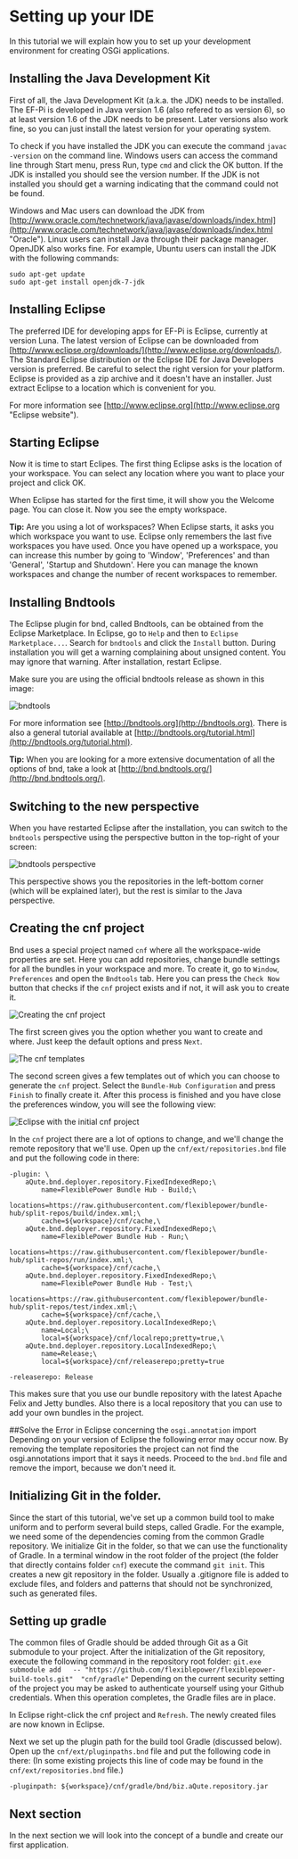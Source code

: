 # Setting up your IDE

In this tutorial we will explain how you to set up your development environment for creating OSGi applications.

## Installing the Java Development Kit
First of all, the Java Development Kit (a.k.a. the JDK) needs to be installed. The EF-Pi is developed in Java  version 1.6 (also refered to as version 6), so at least version 1.6 of the JDK needs to be present. Later versions also work fine, so you can just install the latest version for your operating system.

To check if you have installed the JDK you can execute the command `javac -version` on the command line. Windows users can access the command line through Start menu, press Run, type `cmd` and click the OK button. If the JDK is installed you should see the version number. If the JDK is not installed you should get a warning indicating that the command could not be found.

Windows and Mac users can download the JDK from [http://www.oracle.com/technetwork/java/javase/downloads/index.html](http://www.oracle.com/technetwork/java/javase/downloads/index.html "Oracle"). Linux users can install Java through their package manager. OpenJDK also works fine. For example, Ubuntu users can install the JDK with the following commands:

```
sudo apt-get update
sudo apt-get install openjdk-7-jdk
```

## Installing Eclipse
The preferred IDE for developing apps for EF-Pi is Eclipse, currently at version Luna. The latest version of Eclipse can be downloaded from [http://www.eclipse.org/downloads/](http://www.eclipse.org/downloads/). The Standard Eclipse distribution or the Eclipse IDE for Java Developers version is preferred. Be careful to select the right version for your platform. Eclipse is provided as a zip archive and it doesn't have an installer. Just extract Eclipse to a location which is convenient for you.

For more information see [http://www.eclipse.org](http://www.eclipse.org "Eclipse website").

## Starting Eclipse
Now it is time to start Eclipes. The first thing Eclipse asks is the location of your workspace. You can select any location where you want to place your project and click OK. 

When Eclipse has started for the first time, it will show you the Welcome page. You can close it. Now you see the empty workspace.

**Tip:** Are you using a lot of workspaces? When Eclipse starts, it asks you which workspace you want to use. Eclipse only remembers the last five workspaces you have used. Once you have opened up a workspace, you can increase this number by going to 'Window', 'Preferences' and than 'General', 'Startup and Shutdown'. Here you can manage the known workspaces and change the number of recent workspaces to remember.

## Installing Bndtools
The Eclipse plugin for bnd, called Bndtools, can be obtained from the Eclipse Marketplace. In Eclipse, go to `Help` and then to `Eclipse Marketplace...`. Search for `bndtools` and click the `Install` button. During installation you will get a warning complaining about unsigned content. You may ignore that warning. After installation, restart Eclipse.

Make sure you are using the official bndtools release as shown in this image:

![bndtools](eclipse-marketplace.png)

For more information see [http://bndtools.org](http://bndtools.org). There is also a general tutorial available at [http://bndtools.org/tutorial.html](http://bndtools.org/tutorial.html).

**Tip:** When you are looking for a more extensive documentation of all the options of bnd, take a look at [http://bnd.bndtools.org/](http://bnd.bndtools.org/).

## Switching to the new perspective
When you have restarted Eclipse after the installation, you can switch to the `bndtools` perspective using the perspective button in the top-right of your screen:

![bndtools perspective](eclipse-workspace-empty.png)

This perspective shows you the repositories in the left-bottom corner (which will be explained later), but the rest is similar to the Java perspective.

## Creating the cnf project
Bnd uses a special project named `cnf` where all the workspace-wide properties are set. Here you can add repositories, change bundle settings for all the bundles in your workspace and more. To create it, go to `Window`, `Preferences` and open the `Bndtools` tab. Here you can press the `Check Now` button that checks if the `cnf` project exists and if not, it will ask you to create it.

![Creating the cnf project](creating-cnf-project.png)

The first screen gives you the option whether you want to create and where. Just keep the default options and press `Next`.

![The cnf templates](creating-cnf-project-templates.png)

The second screen gives a few templates out of which you can choose to generate the `cnf` project. Select the `Bundle-Hub Configuration` and press `Finish` to finally create it. After this process is finished and you have close the preferences window, you will see the following view:

![Eclipse with the initial cnf project](eclipse-with-cnf.png)

In the `cnf` project there are a lot of options to change, and we'll change the remote repository that we'll use. Open up the `cnf/ext/repositories.bnd` file and put the following code in there:

```
-plugin: \
    aQute.bnd.deployer.repository.FixedIndexedRepo;\
        name=FlexiblePower Bundle Hub - Build;\
        locations=https://raw.githubusercontent.com/flexiblepower/bundle-hub/split-repos/build/index.xml;\
        cache=${workspace}/cnf/cache,\
    aQute.bnd.deployer.repository.FixedIndexedRepo;\
        name=FlexiblePower Bundle Hub - Run;\
        locations=https://raw.githubusercontent.com/flexiblepower/bundle-hub/split-repos/run/index.xml;\
        cache=${workspace}/cnf/cache,\
    aQute.bnd.deployer.repository.FixedIndexedRepo;\
        name=FlexiblePower Bundle Hub - Test;\
        locations=https://raw.githubusercontent.com/flexiblepower/bundle-hub/split-repos/test/index.xml;\
        cache=${workspace}/cnf/cache,\
	aQute.bnd.deployer.repository.LocalIndexedRepo;\
	    name=Local;\
	    local=${workspace}/cnf/localrepo;pretty=true,\
	aQute.bnd.deployer.repository.LocalIndexedRepo;\
	    name=Release;\
	    local=${workspace}/cnf/releaserepo;pretty=true

-releaserepo: Release
```
This makes sure that you use our bundle repository with the latest Apache Felix and Jetty bundles. Also there is a local repository that you can use to add your own bundles in the project.

##Solve the Error in Eclipse concerning the `osgi.annotation` import
Depending on your version of Eclipse the following error may occur now. By removing the template repositories the project can not find the osgi.annotations import that it says it needs. Proceed to the `bnd.bnd` file and remove the import, because we don't need it.

## Initializing Git in the folder.
Since the start of this tutorial, we've set up a common build tool to make uniform and to perform several build steps, called Gradle.
For the example, we need some of the dependencies coming from the common Gradle repository. We initialize Git in the folder, so that we can use the functionality of Gradle. In a terminal window in the root folder of the project (the folder that directly contains folder `cnf`) execute the command `git init`. This creates a new git repository in the folder. Usually a .gitignore file is added to exclude files, and folders and patterns that should not be synchronized, such as generated files.

## Setting up gradle
The common files of Gradle should be added through Git as a Git submodule to your project. After the initialization of the Git repository, execute the following command in the repository root folder:
`git.exe submodule add   -- "https://github.com/flexiblepower/flexiblepower-build-tools.git"  "cnf/gradle"`
Depending on the current security setting of the project you may be asked to authenticate yourself using your Github credentials.
When this operation completes, the Gradle files are in place.

In Eclipse right-click the cnf project and `Refresh`. The newly created files are now known in Eclipse. 

Next we set up the plugin path for the build tool Gradle (discussed below). Open up the `cnf/ext/pluginpaths.bnd` file and put the following code in there: (In some existing projects this line of code may be found in the `cnf/ext/repositories.bnd` file.)
```
-pluginpath: ${workspace}/cnf/gradle/bnd/biz.aQute.repository.jar
```

## Next section

In the next section we will look into the concept of a bundle and create our first application.
